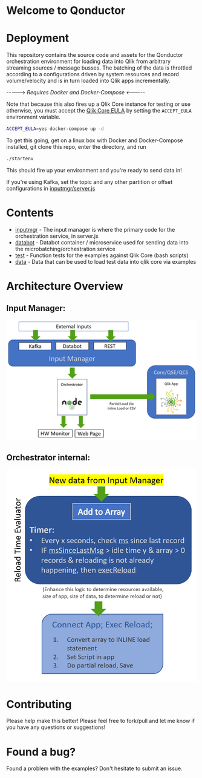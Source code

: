 # Welcome to Qonductor

# Deployment

This repository contains the source code and assets for the Qonductor orchestration environment for loading data into Qlik from arbitrary streaming sources / message busses. The batching of the data is throttled according to a configurations driven by system resources and record volume/velocity and is in turn loaded into Qlik apps incrementally. 

-----> *Requires Docker and Docker-Compose* <-----

Note that because this also fires up a Qlik Core instance for testing or use otherwise, you must accept the [Qlik Core EULA](https://core.qlik.com/eula/) by setting the `ACCEPT_EULA` environment variable.

```sh
ACCEPT_EULA=yes docker-compose up -d
```
To get this going, get on a linux box with Docker and Docker-Compose installed, git clone this repo, enter the directory, and run 
```sh
./startenv
```
This should fire up your environment and you're ready to send data in!

If you're using Kafka, set the topic and any other partition or offset configurations in [inputmgr/server.js](./inputmgr/server.js)


# Contents

- [inputmgr](./inputmgr/) - The input manager is where the primary code for the orchestration service, in server.js
- [databot](./databot/) - Databot container / microservice used for sending data into the microbatching/orchestration service
- [test](./test/) - Function tests for the examples against Qlik Core (bash scripts)
- [data](./data/) - Data that can be used to load test data into qlik core via examples

# Architecture Overview

## Input Manager: 

![Input Manager Overview](readme_img/OrchArch.png)

## Orchestrator internal:

![Input Manager Overview](readme_img/OrchInt.png)

# Contributing

Please help make this better! Please feel free to fork/pull and let me know if you have any questions or suggestions!

# Found a bug?

Found a problem with the examples? Don't hesitate to submit an issue.
